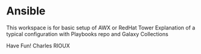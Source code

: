 # Ansible
This workspace is for basic setup of AWX or RedHat Tower
Explanation of a typical configuration with Playbooks repo and Galaxy Collections

Have Fun!
Charles RIOUX
